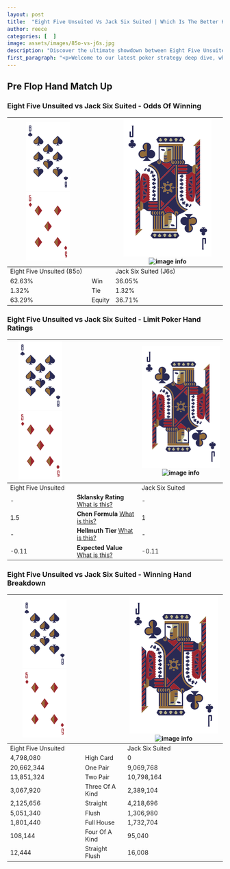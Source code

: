 ```yaml
---
layout: post
title:  "Eight Five Unsuited Vs Jack Six Suited | Which Is The Better Hand In Poker? A Complete Guide"
author: reece
categories: [  ]
image: assets/images/85o-vs-j6s.jpg
description: "Discover the ultimate showdown between Eight Five Unsuited and Jack Six Suited in poker! Uncover the odds, strategies, and scenarios where one hand triumphs over the other. Get ready to up your poker game with this thrilling analysis."
first_paragraph: "<p>Welcome to our latest poker strategy deep dive, where we're pitting two distinct hands against each other in a high-stakes showdown: Eight Five Unsuited vs Jack Six Suited.</p><p>In the dynamic world of poker, every decision counts, and knowing which hand holds the upper hand is key to your success at the table.</p><p>In this article, we'll dissect these two hands, explore the scenarios where one dominates the other, and equip you with the knowledge to make strategic choices that can tip the odds in your favor.</p><p>Get ready to unravel the intriguing dynamics of these poker hands and elevate your game to new heights.</p>"
---
```




[comment]: # (sp0)

## Pre Flop Hand Match Up

<div class="table hand-ratings" markdown="1"> 



### Eight Five Unsuited vs Jack Six Suited - Odds Of Winning


    
| ![image info](assets/images/hand1/8.png) ![image info](assets/images/hand1/5o.png) |  | ![image info](assets/images/hand2/J.png) ![image info](assets/images/hand2/6s.png) |
| -------- | -------- | -------- |
| Eight Five Unsuited (85o) |  | Jack Six Suited (J6s) |
| 62.63% | Win | 36.05% |
| 1.32% | Tie | 1.32% |
| 63.29% | Equity | 36.71% |




[comment]: # (sp1)



### Eight Five Unsuited vs Jack Six Suited - Limit Poker Hand Ratings


    
| ![image info](assets/images/hand1/8.png) ![image info](assets/images/hand1/5o.png) |  | ![image info](assets/images/hand2/J.png) ![image info](assets/images/hand2/6s.png) |
| -------- | -------- | -------- |
| Eight Five Unsuited |  | Jack Six Suited |
| - | **Sklansky Rating** [What is this?](/sklansky-rating-explained) | - |
| 1.5 | **Chen Formula** [What is this?](/chen-formula-explained) | 1 |
| - | **Hellmuth Tier** [What is this?](/Hellmuth-tier-explained) | - |
| -0.11 | **Expected Value** [What is this?](/expected-value-explained) | -0.11 |




[comment]: # (sp2)



### Eight Five Unsuited vs Jack Six Suited - Winning Hand Breakdown


    
| ![image info](assets/images/hand1/8.png) ![image info](assets/images/hand1/5o.png) |  | ![image info](assets/images/hand2/J.png) ![image info](assets/images/hand2/6s.png) |
| -------- | -------- | -------- |
| Eight Five Unsuited |  | Jack Six Suited |
| 4,798,080 | High Card | 0 |
| 20,662,344 | One Pair | 9,069,768 |
| 13,851,324 | Two Pair | 10,798,164 |
| 3,067,920 | Three Of A Kind | 2,389,104 |
| 2,125,656 | Straight | 4,218,696 |
| 5,051,340 | Flush | 1,306,980 |
| 1,801,440 | Full House | 1,732,704 |
| 108,144 | Four Of A Kind | 95,040 |
| 12,444 | Straight Flush | 16,008 |




[comment]: # (sp3)



</div>

[comment]: # (sp4)



[comment]: # (sp5)

